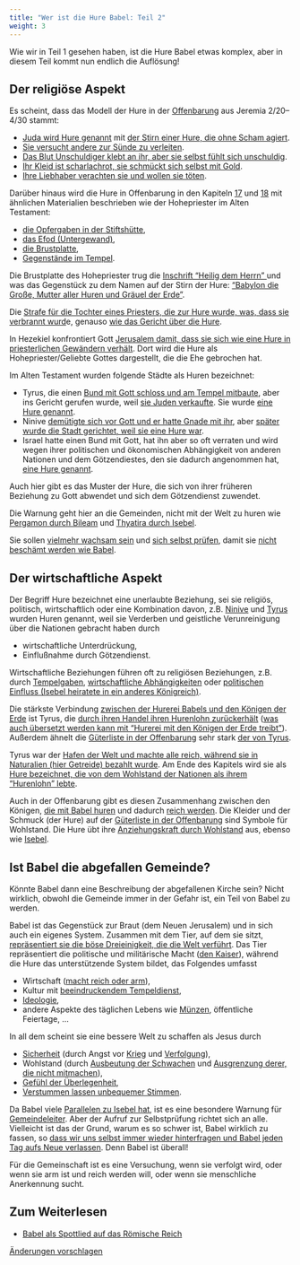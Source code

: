 ```yaml
---
title: "Wer ist die Hure Babel: Teil 2"
weight: 3
---
```



Wie wir in Teil 1 gesehen haben, ist die Hure Babel etwas komplex, aber in diesem Teil kommt nun endlich die Auflösung!


## Der religiöse Aspekt

<a name="e96e"></a>
Es scheint, dass das Modell der Hure in der [Offenbarung](https://www.bibleserver.com/SLT/Offenbarung17) aus Jeremia 2/20–4/30 stammt:

- [Juda wird Hure genannt](https://www.bibleserver.com/SLT/Jeremia2%2C20) mit [der Stirn einer Hure, die ohne Scham agiert](https://www.bibleserver.com/SLT/Jeremia3%2C3).
- [Sie versucht andere zur Sünde zu verleiten](https://www.bibleserver.com/SLT/Jeremia2%2C33).
- [Das Blut Unschuldiger klebt an ihr, aber sie selbst fühlt sich unschuldig](https://www.bibleserver.com/SLT/Jeremia2%2C34-35).
- [Ihr Kleid ist scharlachrot, sie schmückt sich selbst mit Gold](https://www.bibleserver.com/SLT/Jeremia4%2C30).
- [Ihre Liebhaber verachten sie und wollen sie töten](https://www.bibleserver.com/SLT/Jeremia4%2C30).


Darüber hinaus wird die Hure in Offenbarung in den Kapiteln [17](https://www.bibleserver.com/SLT/Offenbarung17) und [18](https://www.bibleserver.com/SLT/Offenbarung18) mit ähnlichen Materialien beschrieben wie der Hohepriester im Alten Testament:

- [die Opfergaben in der Stiftshütte](https://www.bibleserver.com/SLT/2.Mose25%2C3-7),
- [das Efod (Untergewand)](https://www.bibleserver.com/SLT/2.Mose25%2C3-7),
- [die Brustplatte](https://www.bibleserver.com/SLT/2.Mose28%2C15-20),
- [Gegenstände im Tempel](https://www.bibleserver.com/SLT/2.Chronik2%2C13-14).


Die Brustplatte des Hohepriester trug die [Inschrift “Heilig dem Herrn” ](https://www.bibleserver.com/SLT/2.Mose28%2C35-38)und was das Gegenstück zu dem Namen auf der Stirn der Hure: [“Babylon die Große, Mutter aller Huren und Gräuel der Erde”](https://www.bibleserver.com/SLT/Offenbarung17%2C5).

Die [Strafe für die Tochter eines Priesters, die zur Hure wurde, was, dass sie verbrannt wurd](https://www.bibleserver.com/SLT/3.Mose21%2C9)e, genauso [wie das Gericht über die Hure](https://www.bibleserver.com/SLT/Offenbarung18%2C8).

In Hezekiel konfrontiert Gott [Jerusalem damit, dass sie sich wie eine Hure in priesterlichen Gewändern verhält](https://www.bibleserver.com/SLT/Hesekiel16%2C13-26). Dort wird die Hure als Hohepriester/Geliebte Gottes dargestellt, die die Ehe gebrochen hat.

Im Alten Testament wurden folgende Städte als Huren bezeichnet:

- Tyrus, die einen [Bund mit Gott schloss und am Tempel mitbaute](https://www.bibleserver.com/SLT/1.K%C3%B6nige5%2C12), aber ins Gericht gerufen wurde, weil [sie Juden verkaufte](https://www.bibleserver.com/SLT/Amos1%2C9). Sie wurde [eine Hure genannt](https://www.bibleserver.com/SLT/Jesaja23%2C15-18).
- Ninive [demütigte sich vor Gott und er hatte Gnade mit ihr](https://www.bibleserver.com/SLT/Jona3%2C5-10), aber [später wurde die Stadt gerichtet, weil sie eine Hure war](https://www.bibleserver.com/SLT/Nahum3%2C4-7).
- Israel hatte einen Bund mit Gott, hat ihn aber so oft verraten und wird wegen ihrer politischen und ökonomischen Abhängigkeit von anderen Nationen und dem Götzendiestes, den sie dadurch angenommen hat, [eine Hure genannt](https://www.bibleserver.com/SLT/Hesekiel16%2C15-41).


Auch hier gibt es das Muster der Hure, die sich von ihrer früheren Beziehung zu Gott abwendet und sich dem Götzendienst zuwendet.

Die Warnung geht hier an die Gemeinden, nicht mit der Welt zu huren wie [Pergamon durch Bileam](https://www.bibleserver.com/SLT/Offenbarung2%2C14) und [Thyatira durch Isebel](https://www.bibleserver.com/SLT/Offenbarung2%2C20-22).

Sie sollen [vielmehr wachsam sein](https://www.bibleserver.com/SLT/Offenbarung16%2C15) und [sich selbst prüfen](https://www.bibleserver.com/SLT/Offenbarung3%2C17-18), damit sie [nicht beschämt werden wie Babel](https://www.bibleserver.com/SLT/Offenbarung17%2C16).


## Der wirtschaftliche Aspekt

<a name="f24d"></a>
Der Begriff Hure bezeichnet eine unerlaubte Beziehung, sei sie religiös, politisch, wirtschaftlich oder eine Kombination davon, z.B. [Ninive](https://www.bibleserver.com/SLT/Nahum3%2C4-5) und [Tyrus](https://www.bibleserver.com/SLT/Jesaja23%2C15-18) wurden Huren genannt, weil sie Verderben und geistliche Verunreinigung über die Nationen gebracht haben durch

- wirtschaftliche Unterdrückung,
- Einflußnahme durch Götzendienst.


Wirtschaftliche Beziehungen führen oft zu religiösen Beziehungen, z.B. durch [Tempelgaben](https://www.bibleserver.com/SLT/Micha1%2C7), [wirtschaftliche Abhängigkeiten](https://www.bibleserver.com/SLT/Nahum3%2C4) oder [politischen Einfluss (Isebel heiratete in ein anderes Königreich)](https://www.bibleserver.com/SLT/2.K%C3%B6nige9%2C22).

Die stärkste Verbindung [zwischen der Hurerei Babels und den Königen der Erde](https://www.bibleserver.com/SLT/Offenbarung17%2C2) ist Tyrus, die [durch ihren Handel ihren Hurenlohn zurückerhält](https://www.bibleserver.com/SLT/Jesaja23%2C17) ([was auch übersetzt werden kann mit “Hurerei mit den Königen der Erde treibt”](https://biblehub.com/interlinear/isaiah/23-17.htm)). Außerdem ähnelt die [Güterliste in der Offenbarung](https://www.bibleserver.com/SLT/Offenbarung18%2C12-13) sehr stark [der von Tyrus](https://www.bibleserver.com/SLT/Hesekiel27).

Tyrus war der [Hafen der Welt und machte alle reich, während sie in Naturalien (hier Getreide) bezahlt wurde](https://www.bibleserver.com/SLT/Jesaja23%2C1-3). Am Ende des Kapitels wird sie als [Hure bezeichnet, die von dem Wohlstand der Nationen als ihrem “Hurenlohn” lebte](https://www.bibleserver.com/SLT/Jesaja23%2C16-18).

Auch in der Offenbarung gibt es diesen Zusammenhang zwischen den Königen, [die mit Babel huren](https://www.bibleserver.com/SLT/Offenbarung18%2C3) und dadurch [reich werden](https://www.bibleserver.com/SLT/Offenbarung18%2C9). Die Kleider und der Schmuck (der Hure) auf der [Güterliste in der Offenbarung](https://www.bibleserver.com/SLT/Offenbarung18%2C12-13) sind Symbole für Wohlstand. Die Hure übt ihre [Anziehungskraft durch Wohlstand](https://www.bibleserver.com/SLT/Jeremia4%2C30) aus, ebenso wie [Isebel](https://www.bibleserver.com/SLT/2.K%C3%B6nige9%2C30).


## Ist Babel die abgefallen Gemeinde?

<a name="738a"></a>
Könnte Babel dann eine Beschreibung der abgefallenen Kirche sein? Nicht wirklich, obwohl die Gemeinde immer in der Gefahr ist, ein Teil von Babel zu werden.

Babel ist das Gegenstück zur Braut (dem Neuen Jerusalem) und in sich auch ein eigenes System. Zusammen mit dem Tier, auf dem sie sitzt, [repräsentiert sie die böse Dreieinigkeit, die die Welt verführt](../../../content/beasts/expl/the-nature-of-the-beast-in-the-book-of-revelation). Das Tier repräsentiert die politische und militärische Macht ([den Kaiser](../../../content/beasts/expl/the-beasts-and-the-666-in-historical-context)), während die Hure das unterstützende System bildet, das Folgendes umfasst

- Wirtschaft ([macht reich oder arm](https://www.bibleserver.com/SLT/Offenbarung13%2C16-17)),
- Kultur mit [beeindruckendem Tempeldienst](https://www.bibleserver.com/SLT/Offenbarung13%2C13-15),
- [Ideologie](https://www.bibleserver.com/SLT/Offenbarung13%2C12),
- andere Aspekte des täglichen Lebens wie [Münzen](../../../content/harlot/expl/the-whore-in-revelation-a-mocking-of-the-roman-empire), öffentliche Feiertage, …


In all dem scheint sie eine bessere Welt zu schaffen als Jesus durch

- [Sicherheit](https://www.bibleserver.com/SLT/Offenbarung13%2C4) (durch Angst vor [Krieg](https://www.bibleserver.com/SLT/Offenbarung13%2C7) und [Verfolgung](https://www.bibleserver.com/SLT/Offenbarung13%2C10)),
- Wohlstand (durch [Ausbeutung der Schwachen](https://www.bibleserver.com/SLT/Offenbarung6%2C5-6) und [Ausgrenzung derer, die nicht mitmachen](https://www.bibleserver.com/SLT/Offenbarung13%2C16-17)),
- [Gefühl der Überlegenheit](https://www.bibleserver.com/SLT/Offenbarung13%2C13-14),
- [Verstummen lassen unbequemer Stimmen](https://www.bibleserver.com/SLT/Offenbarung17%2C6).


Da Babel viele [Parallelen zu Isebel hat](../../../content/harlot/expl/who-is-the-whore-babel-part-1), ist es eine besondere Warnung für [Gemeindeleiter](../../../content/letters/expl/the-letter-to-the-church-in-thyatira). Aber der Aufruf zur Selbstprüfung richtet sich an alle. Vielleicht ist das der Grund, warum es so schwer ist, Babel wirklich zu fassen, so [dass wir uns selbst immer wieder hinterfragen und Babel jeden Tag aufs Neue verlassen](https://www.bibleserver.com/SLT/Offenbarung18%2C4). Denn Babel ist überall!

Für die Gemeinschaft ist es eine Versuchung, wenn sie verfolgt wird, oder wenn sie arm ist und reich werden will, oder wenn sie menschliche Anerkennung sucht.


## Zum Weiterlesen

<a name="296c"></a>
- [Babel als Spottlied auf das Römische Reich](../../../content/harlot/expl/the-whore-in-revelation-a-mocking-of-the-roman-empire)




[Änderungen vorschlagen](https://github.com/revelation-today/revelation-today/blob/main/exampleSite/content/docs/content/harlot/expl/who-is-the-whore-babel-part-2.de.md)
